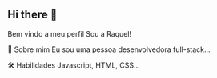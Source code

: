 ## Hi there 👋

Bem vindo a meu perfil
Sou a Raquel!

🚀 Sobre mim
Eu sou uma pessoa desenvolvedora full-stack...

🛠 Habilidades
Javascript, HTML, CSS...
